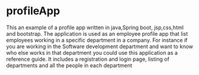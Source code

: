 # profileApp
This an example of a profile app written in java,Spring boot, jsp,css,html and bootstrap. The application is used as an employee profile app that list employees working in a specific department in a company. For instance if you are working in the Software development department and want to know who else works in that department you could use this application as a reference guide. 
It includes a registration and login page, listing of departments and all the people in each department
